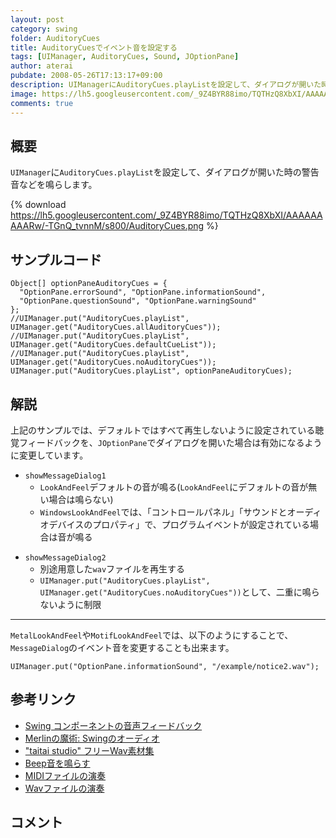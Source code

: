 ```yaml
---
layout: post
category: swing
folder: AuditoryCues
title: AuditoryCuesでイベント音を設定する
tags: [UIManager, AuditoryCues, Sound, JOptionPane]
author: aterai
pubdate: 2008-05-26T17:13:17+09:00
description: UIManagerにAuditoryCues.playListを設定して、ダイアログが開いた時の警告音などを鳴らします。
image: https://lh5.googleusercontent.com/_9Z4BYR88imo/TQTHzQ8XbXI/AAAAAAAAARw/-TGnQ_tvnnM/s800/AuditoryCues.png
comments: true
---
```

## 概要
`UIManager`に`AuditoryCues.playList`を設定して、ダイアログが開いた時の警告音などを鳴らします。

{% download https://lh5.googleusercontent.com/_9Z4BYR88imo/TQTHzQ8XbXI/AAAAAAAAARw/-TGnQ_tvnnM/s800/AuditoryCues.png %}

## サンプルコード
<pre class="prettyprint"><code>Object[] optionPaneAuditoryCues = {
  "OptionPane.errorSound", "OptionPane.informationSound",
  "OptionPane.questionSound", "OptionPane.warningSound"
};
//UIManager.put("AuditoryCues.playList", UIManager.get("AuditoryCues.allAuditoryCues"));
//UIManager.put("AuditoryCues.playList", UIManager.get("AuditoryCues.defaultCueList"));
//UIManager.put("AuditoryCues.playList", UIManager.get("AuditoryCues.noAuditoryCues"));
UIManager.put("AuditoryCues.playList", optionPaneAuditoryCues);
</code></pre>

## 解説
上記のサンプルでは、デフォルトではすべて再生しないように設定されている聴覚フィードバックを、`JOptionPane`でダイアログを開いた場合は有効になるように変更しています。

- `showMessageDialog1`
    - `LookAndFeel`デフォルトの音が鳴る(`LookAndFeel`にデフォルトの音が無い場合は鳴らない)
    - `WindowsLookAndFeel`では、「コントロールパネル」「サウンドとオーディオデバイスのプロパティ」で、プログラムイベントが設定されている場合は音が鳴る

<!-- dummy comment line for breaking list -->

- `showMessageDialog2`
    - 別途用意した`wav`ファイルを再生する
    - `UIManager.put("AuditoryCues.playList", UIManager.get("AuditoryCues.noAuditoryCues"))`として、二重に鳴らないように制限

<!-- dummy comment line for breaking list -->

- - - -
`MetalLookAndFeel`や`MotifLookAndFeel`では、以下のようにすることで、`MessageDialog`のイベント音を変更することも出来ます。

<pre class="prettyprint"><code>UIManager.put("OptionPane.informationSound", "/example/notice2.wav");
</code></pre>

## 参考リンク
- [Swing コンポーネントの音声フィードバック](http://docs.oracle.com/javase/jp/6/technotes/guides/swing/SwingChanges.html#Miscellaneous)
- [Merlinの魔術: Swingのオーディオ](http://www.ibm.com/developerworks/jp/java/library/j-mer0730/)
- ["taitai studio" フリーWav素材集](http://www.taitaistudio.com/wav/)
- [Beep音を鳴らす](https://ateraimemo.com/Swing/Beep.html)
- [MIDIファイルの演奏](https://ateraimemo.com/Swing/MidiSystem.html)
- [Wavファイルの演奏](https://ateraimemo.com/Swing/Sound.html)

<!-- dummy comment line for breaking list -->

## コメント

